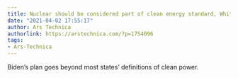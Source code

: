 ```yaml
---
title: Nuclear should be considered part of clean energy standard, White House says
date: "2021-04-02 17:55:17"
author: Ars Technica
authorlink: https://arstechnica.com/?p=1754096
tags:
- Ars-Technica
---
```

Biden’s plan goes beyond most states’ definitions of clean power.